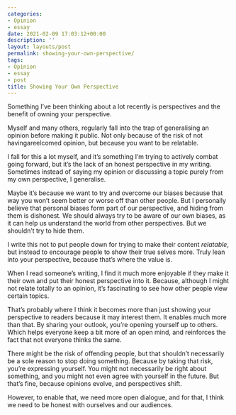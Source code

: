 ```yaml
---
categories:
- Opinion
- essay
date: 2021-02-09 17:03:12+00:00
description: ''
layout: layouts/post
permalink: showing-your-own-perspective/
tags:
- Opinion
- essay
- post
title: Showing Your Own Perspective
---
```


Something I’ve been thinking about a lot recently is perspectives and the benefit of owning your perspective.

Myself and many others, regularly fall into the trap of generalising an opinion before making it public. Not only because of the risk of not havingareelcomed opinion, but because you want to be relatable.

I fall for this a lot myself, and it’s something I’m trying to actively combat going forward, but it’s the lack of an honest perspective in my writing. Sometimes instead of saying my opinion or discussing a topic purely from my own perspective, I generalise.

Maybe it’s because we want to try and overcome our biases because that way you won’t seem better or worse off than other people. But I personally believe that personal biases form part of our perspective, and hiding from them is dishonest. We should always try to be aware of our own biases, as it can help us understand the world from other perspectives. But we shouldn’t try to hide them.

I write this not to put people down for trying to make their content _relatable_, but instead to encourage people to show their true selves more. Truly lean into your perspective, because that’s where the value is.

When I read someone’s writing, I find it much more enjoyable if they make it their own and put their honest perspective into it. Because, although I might not relate totally to an opinion, it’s fascinating to see how other people view certain topics.

That’s probably where I think it becomes more than just showing your perspective to readers because it may interest them. It enables much more than that. By sharing your outlook, you’re opening yourself up to others. Which helps everyone keep a bit more of an open mind, and reinforces the fact that not everyone thinks the same.

There might be the risk of offending people, but that shouldn’t necessarily be a sole reason to stop doing something. Because by taking that risk, you’re expressing yourself. You might not necessarily be right about something, and you might not even agree with yourself in the future. But that’s fine, because opinions evolve, and perspectives shift.

However, to enable that, we need more open dialogue, and for that, I think we need to be honest with ourselves and our audiences.
